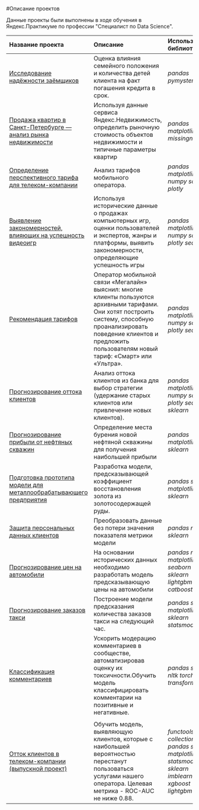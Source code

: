 #Описание проектов

Данные проекты были выполнены в ходе обучения в Яндекс.Практикуме по профессии "Специалист по Data Science".


| Название проекта                                                                                     | Описание                                                                                                                                                                                                                            | Используемые библиотеки                                                                                                                                                                                                                                                                                                                                                                                                                                                    | 
|:-----------------------------------------------------------------------------------------------------|:------------------------------------------------------------------------------------------------------------------------------------------------------------------------------------------------------------------------------------|:---------------------------------------------------------------------------------------------------------------------------------------------------------------------------------------------------------------------------------------------------------------------------------------------------------------------------------------------------------------------------------------------------------------------------------------------------------------------------|
| [Исследование надёжности заёмщиков](ya_proj_01_data_preprocessing)                                   | Оценка влияния семейного положения и количества детей клиента на факт погашения кредита в срок.                                                                                                                                     | *pandas* *pymystem3*                                                                                                                                                                                                                                                                                                                                                                                                                                                       |
| [Продажа квартир в Санкт-Петербурге — анализ рынка недвижимости](ya_proj_02_exploratory_analysis)                         | Используя данные сервиса Яндекс.Недвижимость, определить рыночную стоимость объектов недвижимости и типичные параметры квартир                                                                                                                                                                                      | *pandas* *matplotlib* *missingno*                                                                                                                                                                                                                                                                                                                                                                                                                                          |
| [Определение перспективного тарифа для телеком-компании](ya_proj_03_statistical_analyzis)            | Анализ тарифов мобильного оператора.                                                                                                                                                                                                | *pandas* *matplotlib* *numpy* *scipy* *plotly*                                                                                                                                                                                                                                                                                                                                                                                                                             |
| [Выявление закономерностей, влияющих на успешность видеоигр](ya_proj_04_stream)                      | Используя исторические данные о продажах компьютерных игр, оценки пользователей и экспертов, жанры и платформы, выявить закономерности, определяющие успешность игры                                                                            | *pandas* *matplotlib* *numpy* *scipy* *plotly* *seaborn*                                                                                                                                                                                                                                                                                                                                                                                                                   |
| [Рекомендация тарифов](ya_proj_05_mobile_rate)                                                       | Оператор мобильной связи «Мегалайн» выяснил: многие клиенты пользуются архивными тарифами. Они хотят построить систему, способную проанализировать поведение клиентов и предложить пользователям новый тариф: «Смарт» или «Ультра». | *pandas* *matplotlib* *numpy* *scipy* *plotly* *seaborn*                                                                                                                                                                                                                                                                                                                                                                                                                   |
| [Прогнозирование оттока клиентов](ya_proj_06_betabank)                                               | Анализ оттока клиентов из банка для выбор стратегии (удержание старых клиентов или привлечение новых клиентов).                                                                                               | *pandas* *matplotlib* *numpy* *scipy* *plotly* *seaborn* *sklearn*                                                                                                                                                                                                                                                                                                                                                                                                         |
| [Прогнозирование прибыли от нефтяных скважин](ya_proj_07_oil_well)                                   | Определение места бурения новой нефтяной скважины для получения наибольшей прибыли                                                                                                                                                  | *pandas* *matplotlib*  *plotly*  *sklearn*                                                                                                                                                                                                                                                                                                                                                                                                                                 |
| [Подготовка прототипа модели для металлообрабатывающего предприятия](ya_proj_08_gold_recovery) | Разработка модели, предсказывающей коэффициент восстановления золота из золотосодержащей руды.                                                                                                                                   | *pandas* *scipy* *matplotlib* *plotly* *sklearn*                                                                                                                                                                                                                                                                                                                                                                                                                           |
| [Защита персональных данных клиентов](ya_proj_09_linear_algebra)                                     | Преобразовать данные без потери значения показателя метрики модели                                                                                                                                                                  | *pandas* *numpy* *sklearn*                                                                                                                                                                                                                                                                                                                                                                                                                                                 |
| [Прогнозирование цен на автомобили](ya_proj_10_carprice)                                             | На основании исторических данных необходимо разработать модель предсказывающую цены на автомобили                                                                                                                                   | *pandas* *numpy* *matplotlib* *seaborn* *sklearn* *lightgbm* *catboost*                                                                                                                                                                                                                                                                                                                                                                                                    |
| [Прогнозирование заказов такси](ya_proj_11_taxi_prognosis)                                           | Построение модели предсказания количества заказов такси на следующий час.                                                                                                                                                           |  *pandas* *scipy* *matplotlib* *plotly* *sklearn* *statsmodels*                                                                                                                                                                                                                                                                                                                                                                                                                                                                          |
| [Классификация комментариев](ya_proj_12_toxic)                                             |    Ускорить модерацию комментариев в сообществе, автоматизировав оценку их токсичности.Обучить модель классифицировать комментарии на позитивные и негативные.                                                                                                                                                       |  *pandas* *sklearn* *nltk* *torch* *transformers*                                                                                                                                                                                                                                                                                                                                                                                                                                                                          |
|                                                                                                      |                                                                                                                                                                                                                                     |                                                                                                                                                                                                                                                                                                                                                                                                                                                                                                                            |
| [Отток клиентов в телеком-компании (выпускной проект)](ya_final)                                     |  Обучить модель, выявляющую клиентов, которые с наибольшей вероятностью перестанут пользоваться услугами нашего оператора. Целевая метрика - ROC-AUC не ниже 0.88.                                                                                                                                                                                                                                   |*functools* *collections* *pandas* *scipy* *matplotlib* *statsmodels* *sklearn* *imblearn* *phik* *xgboost*  *lightgbm*                                                                                                                                                                                                                                                                                                                                                                                                                                                                                                                           |

